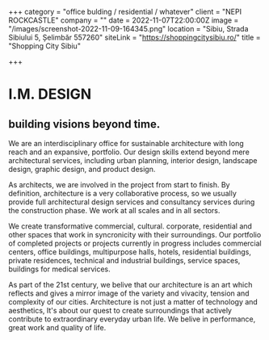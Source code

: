+++
category = "office bulding / residential / whatever"
client = "NEPI ROCKCASTLE"
company = ""
date = 2022-11-07T22:00:00Z
image = "/images/screenshot-2022-11-09-164345.png"
location = "Sibiu, Strada Sibiului 5, Șelimbăr 557260"
siteLink = "https://shoppingcitysibiu.ro/"
title = "Shopping City Sibiu"

+++
# I.M. DESIGN 

## building visions beyond time. 

We are an interdisciplinary office for sustainable architecture with long reach and an expansive, portfolio. Our design skills extend beyond mere architectural services, including urban planning, interior design, landscape design, graphic design, and product design.

As architects, we are involved in the project from start to finish. By definition, architecture is a very collaborative process, so we usually provide full architectural design services and consultancy services during the construction phase. We work at all scales and in all sectors.

We create transformative commercial, cultural. corporate, residential and other spaces that work in syncronicity with their surroundings. Our portfolio of completed projects or projects currently in progress includes commercial centers, office buildings, multipurpose halls, hotels, residential buildings, private residences, technical and industrial buildings, service spaces, buildings for medical services. 

As part of the 21st century, we belive that our architecture is an art which reflects and gives a mirror image of the variety and vivacity, tension and complexity of our cities. Architecture is not just a matter of technology and aesthetics, It's about our quest to create surroundings that actively contribute to extraordinary everyday urban life. We belive in performance, great work and quality of life.